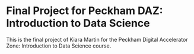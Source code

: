 # Final Project for Peckham DAZ: Introduction to Data Science

This is the final project of Kiara Martin for the Peckham Digital Accelerator Zone: Introduction to Data Science course. 
